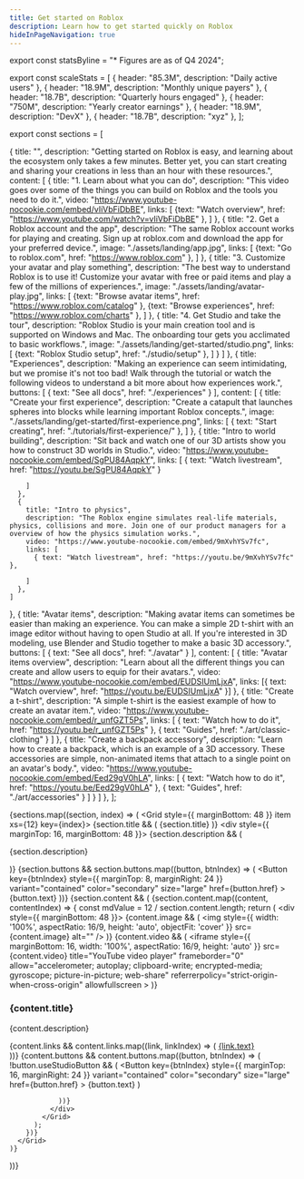 ```yaml
---
title: Get started on Roblox
description: Learn how to get started quickly on Roblox
hideInPageNavigation: true
---
```


export const statsByline = "* Figures are as of Q4 2024";

export const scaleStats = [
  { header: "85.3M", description: "Daily active users" },
  { header: "18.9M", description: "Monthly unique payers" },
  { header: "18.7B", description: "Quarterly hours engaged" },
  { header: "750M", description: "Yearly creator earnings" },
  { header: "18.9M", description: "DevX" },
  { header: "18.7B", description: "xyz" },
];

export const sections = [

  {
    title: "",
    description: "Getting started on Roblox is easy, and learning about the ecosystem only takes a few minutes. Better yet, you can start creating and sharing your creations in less than an hour with these resources.",
    content: [
      {
        title: "1. Learn about what you can do",
        description: "This video goes over some of the things you can build on Roblox and the tools you need to do it.",
        video: "https://www.youtube-nocookie.com/embed/vIiVbFiDbBE",
        links: [
          {text: "Watch overview", href: "https://www.youtube.com/watch?v=vIiVbFiDbBE" },
        ]
      },
      {
        title: "2. Get a Roblox account and the app",
        description: "The same Roblox account works for playing and creating. Sign up at roblox.com and download the app for your preferred device.",
        image: "./assets/landing/app.jpg",
        links: [
          {text: "Go to roblox.com", href: "https://www.roblox.com" },
        ]
      },
      {
        title: "3. Customize your avatar and play something",
        description: "The best way to understand Roblox is to use it! Customize your avatar with free or paid items and play a few of the millions of experiences.",
        image: "./assets/landing/avatar-play.jpg",
        links: [
          {text: "Browse avatar items", href: "https://www.roblox.com/catalog" },
          {text: "Browse experiences", href: "https://www.roblox.com/charts" },
        ]
      },
      {
        title: "4. Get Studio and take the tour",
        description: "Roblox Studio is your main creation tool and is supported on Windows and Mac. The onboarding tour gets you acclimated to basic workflows.",
        image: "./assets/landing/get-started/studio.png",
        links: [
          {text: "Roblox Studio setup", href: "./studio/setup" },
        ]
      }
    ]
  },
  {
    title: "Experiences",
    description: "Making an experience can seem intimidating, but we promise it's not too bad! Walk through the tutorial or watch the following videos  to understand a bit more about how experiences work.",
    buttons: [
      { text: "See all docs", href: "./experiences" }
    ],
    content: [
      {
        title: "Create your first experience",
        description: "Create a catapult that launches spheres into blocks while learning important Roblox concepts.",
        image: "./assets/landing/get-started/first-experience.png",
        links: [
          { text: "Start creating", href: "./tutorials/first-experience/" },
        ]
      },
      {
        title: "Intro to world building",
        description: "Sit back and watch one of our 3D artists show you how to construct 3D worlds in Studio.",
        video: "https://www.youtube-nocookie.com/embed/SgPU84AqpkY",
        links: [
          { text: "Watch livestream", href: "https://youtu.be/SgPU84AqpkY" }

        ]
      },
      {
        title: "Intro to physics",
        description: "The Roblox engine simulates real-life materials, physics, collisions and more. Join one of our product managers for a overview of how the physics simulation works.",
        video: "https://www.youtube-nocookie.com/embed/9mXvhYSv7fc",
        links: [
          { text: "Watch livestream", href: "https://youtu.be/9mXvhYSv7fc" },
          
        ]
      },
    ]
  },
  {
    title: "Avatar items",
    description: "Making avatar items can sometimes be easier than making an experience. You can make a simple 2D t-shirt with an image editor without having to open Studio at all. If you're interested in 3D modeling, use Blender and Studio together to make a basic 3D accessory.",
    buttons: [
      { text: "See all docs", href: "./avatar" }
    ],
    content: [
      {
        title: "Avatar items overview",
        description: "Learn about all the different things you can create and allow users to equip for their avatars.",
        video: "https://www.youtube-nocookie.com/embed/EUDSIUmLjxA",
        links: [{ text: "Watch overview", href: "https://youtu.be/EUDSIUmLjxA" }]
      },
      {
        title: "Create a t-shirt",
        description: "A simple t-shirt is the easiest example of how to create an avatar item.",
        video: "https://www.youtube-nocookie.com/embed/r_unfGZT5Ps",
        links: [
          { text: "Watch how to do it", href: "https://youtu.be/r_unfGZT5Ps" },
          { text: "Guides", href: "./art/classic-clothing" }
        ]
      },
      {
        title: "Create a backpack accessory",
        description: "Learn how to create a backpack, which is an example of a 3D accessory. These accessories are simple, non-animated items that attach to a single point on an avatar's body.",
        video: "https://www.youtube-nocookie.com/embed/Eed29gV0hLA",
        links: [
          { text: "Watch how to do it", href: "https://youtu.be/Eed29gV0hLA" },
          { text: "Guides", href: "./art/accessories" }
        ]
      }
    ]
  },
];

{sections.map((section, index) => (
  <Grid style={{ marginBottom: 48 }} item xs={12} key={index}>
    {section.title && (
      <Typography variant='h1'>{section.title}</Typography>
    )}
    <div style={{ marginTop: 16, marginBottom: 48 }}>
      {section.description && (
        <p>{section.description}</p>
      )}
      {section.buttons && section.buttons.map((button, btnIndex) => (
        <Button
          key={btnIndex}
          style={{ marginTop: 8, marginRight: 24 }}
          variant="contained"
          color="secondary"
          size="large"
          href={button.href}
        >
          {button.text}
        </Button>
      ))}
    </div>
    {section.content && (
      <Grid container spacing={4}>
        {section.content.map((content, contentIndex) => {
          const mdValue = 12 / section.content.length;
          return (
            <Grid item xs={12} sm={6} md={mdValue} key={contentIndex}>
              <div style={{ marginBottom: 48 }}>
                {content.image && (
                  <img
                    style={{ width: '100%', aspectRatio: 16/9, height: 'auto', objectFit: 'cover' }}
                    src={content.image}
                    alt=""
                  />
                )}
                {content.video && (
                  <iframe
                    style={{ marginBottom: 16, width: '100%', aspectRatio: 16/9, height: 'auto' }}
                    src={content.video}
                    title="YouTube video player"
                    frameborder="0"
                    allow="accelerometer; autoplay; clipboard-write; encrypted-media; gyroscope; picture-in-picture; web-share"
                    referrerpolicy="strict-origin-when-cross-origin"
                    allowfullscreen
                  ></iframe>
                )}
                <h3>{content.title}</h3>
                <p>{content.description}</p>
                {content.links && content.links.map((link, linkIndex) => (
                  <a href={link.href} key={linkIndex}>
                    <Typography variant='buttonLarge'>{link.text}</Typography><br />
                  </a>
                ))}
                {content.buttons && content.buttons.map((button, btnIndex) => (
                !button.useStudioButton && (
                  <Button
                    key={btnIndex}
                    style={{ marginTop: 16, marginRight: 24 }}
                    variant="contained"
                    color="secondary"
                    size="large"
                    href={button.href}
                  >
                    {button.text}
                  </Button>
                )

                ))}
              </div>
            </Grid>
          );
        })}
      </Grid>
    )}
  </Grid>
))}
